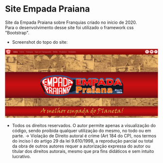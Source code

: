 # Site Empada Praiana
Site da Empada Praiana sobre Franquias criado no início de 2020. <br>
Para o desenvolvimento desse site foi utilizado o framework css "Bootstrap".
* Screenshot do topo do site:


<img src = "https://github.com/thaynamarinss/EmpadaPraiana_Site/blob/master/screenshot/toposite.png" >

* Todos os direitos reservados. O autor permite apenas a visualização do código, sendo proibida qualquer utilização do mesmo, no todo ou em parte.
-> Violação de Direito autoral é crime (Art 184 do CP), nos termos do inciso I do artigo 29 da lei 9.610/1998, a reprodução parcial ou total da obra de outros autores requer a autorização expressa do autor ou titular dos direitos autorais, mesmo que pra fins didáticos e sem intuito lucrativo.
